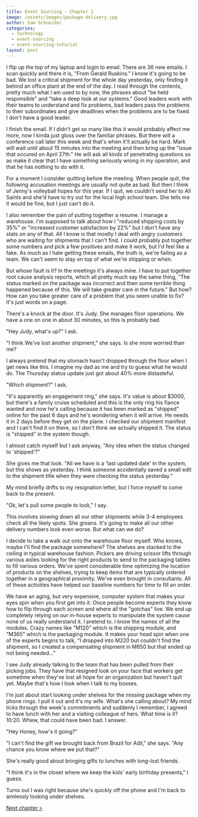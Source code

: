 ```yaml
---
title: Event Sourcing - Chapter 1
image: /assets/images/package-delivery.jpg
author: Sam Schneider
categories:
  - technology
  - event-sourcing
  - event-sourcing-tutorial
layout: post
---
```


I flip up the top of my laptop and login to email. There are 36 new emails. I scan quickly and there it is, "From Gerald Ruskins." I know it's going to be bad. We lost a critical shipment for the whole day yesterday, only finding it behind an office plant at the end of the day. I read through the contents, pretty much what I am used to by now, the phrases about "be held responsible" and "take a deep look at our systems." Good leaders work with their teams to understand and fix problems, bad leaders pass the problems to their subordinates and give deadlines when the problems are to be fixed. I don't have a good leader.

I finish the email. If I didn't get so many like this it would probably affect me more, now I kinda just gloss over the familiar phrases. But there will a conference call later this week and that's when it'll actually be hard. Mark will wait until about 15 minutes into the meeting and then bring up the "issue that occured on April 27th." He will ask all kinds of penetrating questions so as make it clear that I have something seriously wrong in my operation, and that he has nothing to do with it.

For a moment I consider quitting before the meeting. When people quit, the following accusation meetings are usually not quite as bad. But then I think of Jenny's volleyball hopes for this year. If I quit, we couldn't send her to All Saints and she'd have to try out for the local high school team. She tells me it would be fine, but I just can't do it.

I also remember the pain of putting together a resume. I manage a warehouse. I'm supposed to talk about how I "reduced shipping costs by 35%" or "increased customer satisfaction by 22%" but I don't have any stats on any of that. All I know is that mostly I deal with angry customers who are waiting for shipments that I can't find. I could probably put together some numbers and pick a few positives and make it work, but I'd feel like a fake. As much as I hate getting these emails, the truth is, we're failing as a team. We can't seem to stay on top of what we're shipping or when.

But whose fault is it? In the meetings it's always mine. I have to put together root cause analysis reports, which all pretty much say the same thing, "The status marked on the package was incorrect and then some terrible thing happened because of this. We will take greater care in the future." But how? How can you take greater care of a problem that you seem unable to fix? It's just words on a page.

There's a knock at the door. It's Judy. She manages floor operations. We have a one on one in about 30 minutes, so this is probably bad.

"Hey Judy, what's up?" I ask.

"I think We've lost another shipment," she says. Is she more worried than me?

I always pretend that my stomach hasn't dropped through the floor when I get news like this. I imagine my dad as me and try to guess what he would do. The Thursday status update just got about 40% more distasteful.

"Which shipment?" I ask.

"It's apparently an engagement ring," she says. It's value is about $3000, but there's a family cruise scheduled and this is the only ring his fiance wanted and now he's calling because it has been marked as "shipped" online for the past 6 days and he's wondering when it will arrive. He needs it in 2 days before they get on the plane. I checked our shipment manifest and I can't find it on there, so I don't think we actually shipped it. The status is "shipped" in the system though.

I almost catch myself but I ask anyway, "Any idea when the status changed to 'shipped'?"

She gives me that look. "All we have is a 'last updated date' in the system, but this shows as yesterday. I think someone accidentally saved a small edit to the shipment title when they were checking the status yesterday."

My mind briefly drifts to my resignation letter, but I force myself to come back to the present. 

"Ok, let's pull some people to look," I say.

This involves slowing down all our other shipments while 3-4 employees check all the likely spots. She groans. It's going to make all our other delivery numbers look even worse. But what can we do?

I decide to take a walk out onto the warehouse floor myself. Who knows, maybe I'll find the package somewhere? The shelves are stacked to the ceiling in typical warehouse fashion. Pickers are driving scissor lifts through various aisles looking for the right products to send to the packaging tables to fill various orders. We've spent considerable time optimizing the location of products on the shelves, trying to keep items that are typically ordered together in a geographical proximity. We've even brought in consultants. All of these activities have helped our baseline numbers for time to fill an order.

We have an aging, but very expensive, computer system that makes your eyes spin when you first get into it. Once people become experts they know how to flip through each screen and where all the "gotchas" live. We end up completely relying on our in-house experts to manipulate the system cause none of us really understand it. I pretend to. I know the names of all the modules. Crazy names like "M120" which is the shipping module, and "M365" which is the packaging module. It makes your head spin when one of the experts begins to talk, "I dropped into M220 but couldn't find the shipment, so I created a compensating shipment in M650 but that ended up not being needed..."

I see Judy already talking to the team that has been pulled from their picking jobs. They have that resigned look on your face that workers get sometime when they've lost all hope for an organization but haven't quit yet. Maybe that's how I look when I talk to my bosses.

I'm just about start looking under shelves for the missing package when my phone rings. I pull it out and it's my wife. What's she calling about? My mind ticks through the week's commitments and suddenly I remember, I agreed to have lunch with her and a visiting colleague of hers. What time is it? 10:20. Whew, that could have been bad. I answer.

"Hey Honey, how's it going?"

"I can't find the gift we brought back from Brazil for Adil," she says. "Any chance you know where we put that?"

She's really good about bringing gifts to lunches with long-lost friends.

"I think it's in the closet where we keep the kids' early birthday presents," I guess.

Turns out I was right because she's quickly off the phone and I'm back to aimlessly looking under shelves.

[Next chapter >](/blog/event-sourcing-chapter-2)
